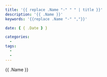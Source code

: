 ```yaml
---
title: '{{ replace .Name "-" " " | title }}'
description: '{{ .Name }}'
keywords: '{{replace .Name "-" ","}}'

date: { { .Date } }

categories:
  -
tags:
  -
  -
---
```


{{ .Name }}

<!--more-->
